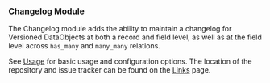 ### Changelog Module

The Changelog module adds the ability to maintain a changelog for Versioned
DataObjects at both a record and field level, as well as at the field level
across `has_many` and `many_many` relations.

See [Usage](dev/docs/en/changelog/usage) for basic usage and configuration
options. The location of the repository and issue tracker can be found on the
[Links](dev/docs/en/changelog/links) page.